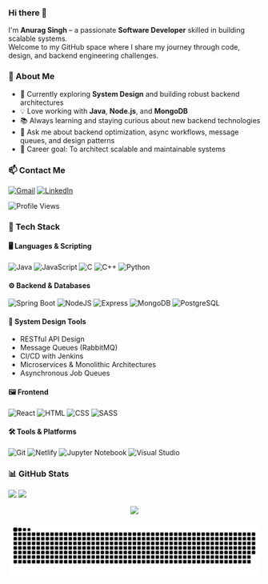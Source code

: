 ### Hi there 👋  
I'm **Anurag Singh** – a passionate **Software Developer** skilled in building scalable systems.  
Welcome to my GitHub space where I share my journey through code, design, and backend engineering challenges.

### 🧠 About Me
- 🔭 Currently exploring **System Design** and building robust backend architectures  
- 💡 Love working with **Java**, **Node.js**, and **MongoDB**
- 📚 Always learning and staying curious about new backend technologies
- 💬 Ask me about backend optimization, async workflows, message queues, and design patterns
- 🎯 Career goal: To architect scalable and maintainable systems


### 📫 Contact Me
<a href="mailto:anurag10202@gmail.com">![Gmail](https://img.shields.io/badge/Gmail-D14836?style=flat-square&logo=gmail&logoColor=white)</a>
<a href="https://www.linkedin.com/in/anuragsingh10202/">![LinkedIn](https://img.shields.io/badge/LinkedIn-0077B5?style=flat-square&logo=linkedin&logoColor=white)</a>

<p align="left">
  <img src="https://rushter.com/counter.svg" alt="Profile Views" />
</p>


### 🧰 Tech Stack

#### 🖥️ Languages & Scripting
![Java](https://img.shields.io/badge/java-%23ED8B00.svg?style=for-the-badge&logo=openjdk&logoColor=white)
![JavaScript](https://img.shields.io/badge/javascript-%23323330.svg?style=for-the-badge&logo=javascript&logoColor=%23F7DF1E)
![C](https://img.shields.io/badge/c-%2300599C.svg?style=for-the-badge&logo=c&logoColor=white)
![C++](https://img.shields.io/badge/c++-%2300599C.svg?style=for-the-badge&logo=c%2B%2B&logoColor=white)
![Python](https://img.shields.io/badge/python-3670A0?style=for-the-badge&logo=python&logoColor=ffdd54)

#### ⚙️ Backend & Databases
![Spring Boot](https://img.shields.io/badge/Spring%20Boot-%236DB33F.svg?style=for-the-badge&logo=springboot&logoColor=white)
![NodeJS](https://img.shields.io/badge/node.js-6DA55F?style=for-the-badge&logo=node.js&logoColor=white)
![Express](https://img.shields.io/badge/express.js-%23404d59.svg?style=for-the-badge&logo=express&logoColor=white)
![MongoDB](https://img.shields.io/badge/mongodb-%234ea94b.svg?style=for-the-badge&logo=mongodb&logoColor=white)
![PostgreSQL](https://img.shields.io/badge/postgresql-%23336791.svg?style=for-the-badge&logo=postgresql&logoColor=white)

#### 🧱 System Design Tools
- RESTful API Design  
- Message Queues (RabbitMQ)  
- CI/CD with Jenkins  
- Microservices & Monolithic Architectures  
- Asynchronous Job Queues  

#### 🖼️ Frontend
![React](https://img.shields.io/badge/react-%2320232a.svg?style=for-the-badge&logo=react&logoColor=%2361DAFB)
![HTML](https://img.shields.io/badge/html-%23E34F26.svg?style=for-the-badge&logo=html5&logoColor=white)
![CSS](https://img.shields.io/badge/css3-%231572B6.svg?style=for-the-badge&logo=css3&logoColor=white)
![SASS](https://img.shields.io/badge/SASS-hotpink.svg?style=for-the-badge&logo=SASS&logoColor=white)

#### 🛠️ Tools & Platforms
![Git](https://img.shields.io/badge/git-%23F05033.svg?style=for-the-badge&logo=git&logoColor=white)
![Netlify](https://img.shields.io/badge/netlify-%23000000.svg?style=for-the-badge&logo=netlify&logoColor=#00C7B7)
![Jupyter Notebook](https://img.shields.io/badge/jupyter-%23FA0F00.svg?style=for-the-badge&logo=jupyter&logoColor=white)
![Visual Studio](https://img.shields.io/badge/Visual%20Studio-5C2D91.svg?style=for-the-badge&logo=visual-studio&logoColor=white)


### 📊 GitHub Stats

<p align="left">
  <img width="49.5%" src="https://github-readme-stats.vercel.app/api?username=anuragc10&show_icons=true&theme=gruvbox&hide_border=true" />
  <img width="49.5%" src="https://github-readme-streak-stats.herokuapp.com/?user=anuragc10&theme=gruvbox&hide_border=true" />
</p>
<p align="center">
  <img width="40%" src="https://github-readme-stats.vercel.app/api/top-langs/?username=anuragc10&theme=gruvbox&hide=Jupyter&layout=compact" />
</p>
<p align="center">
  <img  src="https://raw.githubusercontent.com/Elanza-48/Elanza-48/main/resources/img/github-contribution-grid-snake.svg"
    alt="example" />
</p>


